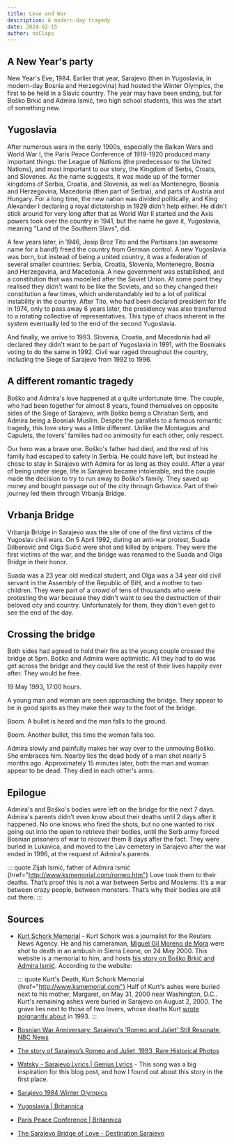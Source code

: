 ```yaml
---
title: Love and War
description: A modern-day tragedy
date: 2024-02-15
author: noClaps
---
```


## A New Year's party

New Year's Eve, 1984. Earlier that year, Sarajevo (then in Yugoslavia, in modern-day Bosnia and Herzegovina) had hosted the Winter Olympics, the first to be held in a Slavic country. The year may have been ending, but for Boško Brkić and Admira Ismić, two high school students, this was the start of something new.

## Yugoslavia

After numerous wars in the early 1900s, especially the Balkan Wars and World War I, the Paris Peace Conference of 1919-1920 produced many important things: the League of Nations (the predecessor to the United Nations), and most important to our story, the Kingdom of Serbs, Croats, and Slovenes. As the name suggests, it was made up of the former kingdoms of Serbia, Croatia, and Slovenia, as well as Montenegro, Bosnia and Herzegovina, Macedonia (then part of Serbia), and parts of Austria and Hungary. For a long time, the new nation was divided politically, and King Alexander I declaring a royal dictatorship in 1929 didn't help either. He didn't stick around for very long after that as World War II started and the Axis powers took over the country in 1941, but the name he gave it, Yugoslavia, meaning "Land of the Southern Slavs", did.

A few years later, in 1946, Josip Broz Tito and the Partisans (an awesome name for a band!) freed the country from German control. A new Yugoslavia was born, but instead of being a united country, it was a federation of several smaller countries: Serbia, Croatia, Slovenia, Montenegro, Bosnia and Herzegovina, and Macedonia. A new government was established, and a constitution that was modelled after the Soviet Union. At some point they realised they didn't want to be like the Soviets, and so they changed their constitution a few times, which understandably led to a lot of political instability in the country. After Tito, who had been declared president for life in 1974, only to pass away 6 years later, the presidency was also transferred to a rotating collective of representatives. This type of chaos inherent in the system eventually led to the end of the second Yugoslavia.

And finally, we arrive to 1993. Slovenia, Croatia, and Macedonia had all declared they didn't want to be part of Yugoslavia in 1991, with the Bosniaks voting to do the same in 1992. Civil war raged throughout the country, including the Siege of Sarajevo from 1992 to 1996.

## A different romantic tragedy

Boško and Admira's love happened at a quite unfortunate time. The couple, who had been together for almost 8 years, found themselves on opposite sides of the Siege of Sarajevo, with Boško being a Christian Serb, and Admira being a Bosniak Muslim. Despite the parallels to a famous romantic tragedy, this love story was a little different. Unlike the Montagues and Capulets, the lovers' families had no animosity for each other, only respect.

Our hero was a brave one. Boško's father had died, and the rest of his family had escaped to safety in Serbia. He could have left, but instead he chose to stay in Sarajevo with Admira for as long as they could. After a year of being under siege, life in Sarajevo became intolerable, and the couple made the decision to try to run away to Boško's family. They saved up money and bought passage out of the city through Grbavica. Part of their journey led them through Vrbanja Bridge.

## Vrbanja Bridge

Vrbanja Bridge in Sarajevo was the site of one of the first victims of the Yugoslav civil wars. On 5 April 1992, during an anti-war protest, Suada Dilberović and Olga Sučić were shot and killed by snipers. They were the first victims of the war, and the bridge was renamed to the Suada and Olga Bridge in their honor.

Suada was a 23 year old medical student, and Olga was a 34 year old civil servant in the Assembly of the Republic of BiH, and a mother to two children. They were part of a crowd of tens of thousands who were protesting the war because they didn't want to see the destruction of their beloved city and country. Unfortunately for them, they didn't even get to see the end of the day.

## Crossing the bridge

Both sides had agreed to hold their fire as the young couple crossed the bridge at 5pm. Boško and Admira were optimistic. All they had to do was get across the bridge and they could live the rest of their lives happily ever after. They would be free.

19 May 1993, 17:00 hours.

A young man and woman are seen approaching the bridge. They appear to be in good spirits as they make their way to the foot of the bridge.

Boom. A bullet is heard and the man falls to the ground.

Boom. Another bullet, this time the woman falls too.

Admira slowly and painfully makes her way over to the unmoving Boško. She embraces him. Nearby lies the dead body of a man shot nearly 5 months ago. Approximately 15 minutes later, both the man and woman appear to be dead. They died in each other's arms.

## Epilogue

Admira's and Boško's bodies were left on the bridge for the next 7 days. Admira's parents didn't even know about their deaths until 2 days after it happened. No one knows who fired the shots, but no one wanted to risk going out into the open to retrieve their bodies, until the Serb army forced Bosnian prisoners of war to recover them 8 days after the fact. They were buried in Lukavica, and moved to the Lav cemetery in Sarajevo after the war ended in 1996, at the request of Admira's parents.

::: quote Zijah Ismić, father of Admira Ismić {href="http://www.ksmemorial.com/romeo.htm"}
Love took them to their deaths. That’s proof this is not a war between Serbs and Moslems. It’s a war between crazy people, between monsters. That’s why their bodies are still out there.
:::

## Sources

- [Kurt Schork Memorial](http://www.ksmemorial.com) - Kurt Schork was a journalist for the Reuters News Agency. He and his cameraman, [Miguel Gil Moreno de Mora](http://ksmemorial.com/miguel.htm) were shot to death in an ambush in Sierra Leone, on 24 May 2000. This website is a memorial to him, and hosts [his story on Boško Brkić and Admira Ismić](http://www.ksmemorial.com/romeo.htm). According to the website:

  ::: quote Kurt's Death, Kurt Schork Memorial {href="http://www.ksmemorial.com"}
  Half of Kurt's ashes were buried next to his mother, Margaret, on May 31, 2000 near Washington, D.C.. Kurt's remaining ashes were buried in Sarajevo on August 2, 2000. The grave lies next to those of two lovers, whose deaths Kurt [wrote poignantly about](http://www.ksmemorial.com/romeo.htm) in 1993.
  :::

- [Bosnian War Anniversary: Sarajevo's 'Romeo and Juliet' Still Resonate, NBC News](https://www.nbcnews.com/news/world/bosnian-war-anniversary-sarajevo-s-romeo-juliet-still-resonate-n723681)
- [The story of Sarajevo’s Romeo and Juliet, 1993, Rare Historical Photos](https://rarehistoricalphotos.com/sarajevo-romeo-juliet-bosko-brkic-admira-ismic-1993/)
- [Watsky - Sarajevo Lyrics | Genius Lyrics](https://genius.com/Watsky-sarajevo-lyrics) - This song was a big inspiration for this blog post, and how I found out about this story in the first place.
- [Sarajevo 1984 Winter Olympics](https://olympics.com/en/olympic-games/sarajevo-1984)
- [Yugoslavia | Britannica](https://www.britannica.com/place/Yugoslavia-former-federated-nation-1929-2003)
- [Paris Peace Conference | Britannica](https://www.britannica.com/event/Paris-Peace-Conference)
- [The Sarajevo Bridge of Love - Destination Sarajevo](https://sarajevo.travel/en/text/the-sarajevo-bridge-of-love/329)
